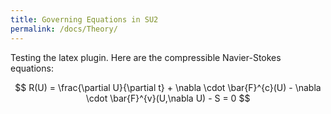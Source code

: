 ```yaml
---
title: Governing Equations in SU2
permalink: /docs/Theory/
---
```


Testing the latex plugin. Here are the compressible Navier-Stokes equations:

$$ R(U) = \frac{\partial U}{\partial t} + \nabla \cdot \bar{F}^{c}(U) - \nabla \cdot \bar{F}^{v}(U,\nabla U)  - S = 0 $$

